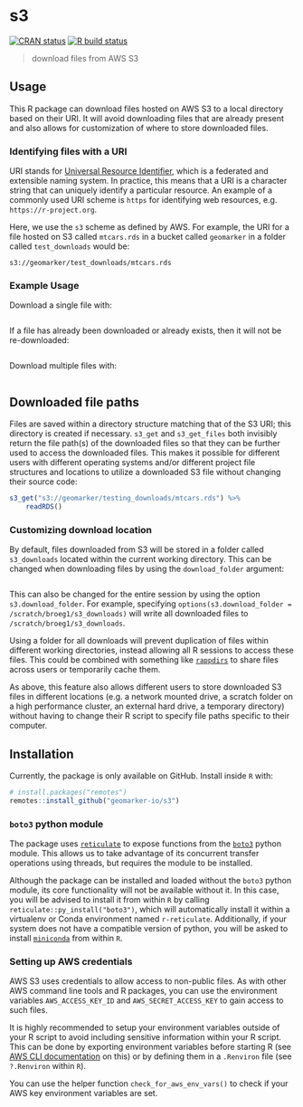 # s3

<!-- badges: start -->
[![CRAN status](https://www.r-pkg.org/badges/version/s3)](https://CRAN.R-project.org/package=s3)
[![R build status](https://github.com/geomarker-io/s3/workflows/R-CMD-check/badge.svg)](https://github.com/geomarker-io/s3/actions)
<!-- badges: end -->

> download files from AWS S3

## Usage

This R package can download files hosted on AWS S3 to a local directory based on their URI. It will avoid downloading files that are already present and also allows for customization of where to store downloaded files.

### Identifying files with a URI

URI stands for [Universal Resource Identifier](https://en.wikipedia.org/wiki/Uniform_Resource_Identifier), which is a federated and extensible naming system. In practice, this means that a URI is a character string that can uniquely identify a particular resource. An example of a commonly used URI scheme is `https` for identifying web resources, e.g. `https://r-project.org`.

Here, we use the `s3` scheme as defined by AWS. For example, the URI for a file hosted on S3 called `mtcars.rds` in a bucket called `geomarker` in a folder called `test_downloads` would be:

 `s3://geomarker/test_downloads/mtcars.rds`


### Example Usage

Download a single file with:

```r

```

If a file has already been downloaded or already exists, then it will not be re-downloaded:

```r

```


Download multiple files with:

```r

```

## Downloaded file paths

Files are saved within a directory structure matching that of the S3 URI; this directory is created if necessary. `s3_get` and `s3_get_files` both invisibly return the file path(s) of the downloaded files so that they can be further used to access the downloaded files. This makes it possible for different users with different operating systems and/or different project file structures and locations to utilize a downloaded S3 file without changing their source code:

```r
s3_get("s3://geomarker/testing_downloads/mtcars.rds") %>%
    readRDS()
```

### Customizing download location

By default, files downloaded from S3 will be stored in a folder called `s3_downloads` located within the current working directory. This can be changed when downloading files by using the `download_folder` argument:

```r

```

This can also be changed for the entire session by using the option `s3.download_folder`. For example, specifying `options(s3.download_folder = /scratch/broeg1/s3_downloads)` will write all downloaded files to `/scratch/broeg1/s3_downloads`.

Using a folder for all downloads will prevent duplication of files within different working directories, instead allowing all R sessions to access these files. This could be combined with something like [`rappdirs`](https://github.com/r-lib/rappdirs) to share files across users or temporarily cache them.

As above, this feature also allows different users to store downloaded S3 files in different locations (e.g. a network mounted drive, a scratch folder on a high performance cluster, an external hard drive, a temporary directory) without having to change their R script to specify file paths specific to their computer.


## Installation

Currently, the package is only available on GitHub. Install inside `R` with:

```r
# install.packages("remotes")
remotes::install_github("geomarker-io/s3")
```

### `boto3` python module

The package uses [`reticulate`](https://rstudio.github.io/reticulate/) to expose functions from the [`boto3`](https://boto3.amazonaws.com/v1/documentation/api/latest/index.html) python module.  This allows us to take advantage of its concurrent transfer operations using threads, but requires the module to be installed.

 Although the package can be installed and loaded without the `boto3` python module, its core functionality will not be available without it. In this case, you will be advised to install it from within `R` by calling `reticulate::py_install("boto3")`, which will automatically install it within a virtualenv or Conda environment named `r-reticulate`. Additionally, if your system does not have a compatible version of python, you will be asked to install [`miniconda`](https://docs.conda.io/en/latest/miniconda.html) from within `R`.

### Setting up AWS credentials

AWS S3 uses credentials to allow access to non-public files. As with other AWS command line tools and R packages, you can use the environment variables `AWS_ACCESS_KEY_ID` and `AWS_SECRET_ACCESS_KEY` to gain access to such files. 

It is highly recommended to setup your environment variables outside of your R script to avoid including sensitive information within your R script. This can be done by exporting environment variables before starting R (see [AWS CLI documentation](https://docs.aws.amazon.com/cli/latest/userguide/cli-configure-envvars.html) on this) or by defining them in a `.Renviron` file (see `?.Renviron` within `R`).

You can use the helper function `check_for_aws_env_vars()` to check if your AWS key environment variables are set.
